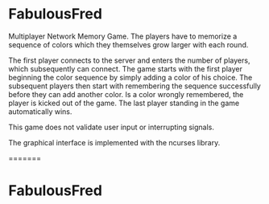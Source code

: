 
# FabulousFred

Multiplayer Network Memory Game. 
The players have to memorize a sequence of colors which they themselves grow larger with each round. 

The first player connects to the server and enters the number of players, which subsequently can connect. The game starts with the first player beginning the color sequence by simply
adding a color of his choice. The subsequent players then start with remembering the sequence successfully before they can add another color.
Is a color wrongly remembered, the player is kicked out of the game. The last player standing in the game automatically wins.

This game does not validate user input or interrupting signals.

The graphical interface is implemented with the ncurses library.


=======
# FabulousFred
